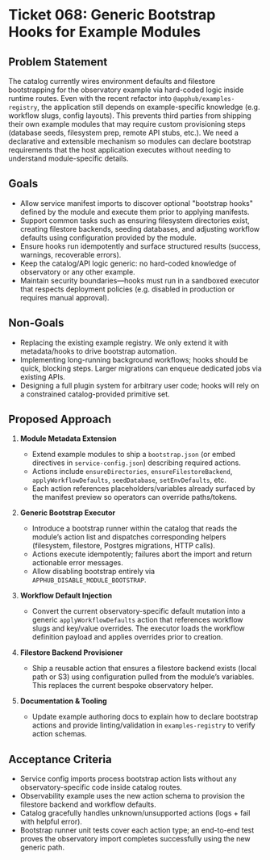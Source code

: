 # Ticket 068: Generic Bootstrap Hooks for Example Modules

## Problem Statement
The catalog currently wires environment defaults and filestore bootstrapping for
the observatory example via hard-coded logic inside runtime routes. Even with
the recent refactor into `@apphub/examples-registry`, the application still
depends on example-specific knowledge (e.g. workflow slugs, config layouts).
This prevents third parties from shipping their own example modules that may
require custom provisioning steps (database seeds, filesystem prep, remote API
stubs, etc.). We need a declarative and extensible mechanism so modules can
declare bootstrap requirements that the host application executes without
needing to understand module-specific details.

## Goals
- Allow service manifest imports to discover optional "bootstrap hooks" defined
  by the module and execute them prior to applying manifests.
- Support common tasks such as ensuring filesystem directories exist, creating
  filestore backends, seeding databases, and adjusting workflow defaults using
  configuration provided by the module.
- Ensure hooks run idempotently and surface structured results (success,
  warnings, recoverable errors).
- Keep the catalog/API logic generic: no hard-coded knowledge of observatory or
  any other example.
- Maintain security boundaries—hooks must run in a sandboxed executor that
  respects deployment policies (e.g. disabled in production or requires manual
  approval).

## Non-Goals
- Replacing the existing example registry. We only extend it with metadata/hooks
  to drive bootstrap automation.
- Implementing long-running background workflows; hooks should be quick,
  blocking steps. Larger migrations can enqueue dedicated jobs via existing
  APIs.
- Designing a full plugin system for arbitrary user code; hooks will rely on a
  constrained catalog-provided primitive set.

## Proposed Approach
1. **Module Metadata Extension**
   - Extend example modules to ship a `bootstrap.json` (or embed directives in
     `service-config.json`) describing required actions.
   - Actions include `ensureDirectories`, `ensureFilestoreBackend`,
     `applyWorkflowDefaults`, `seedDatabase`, `setEnvDefaults`, etc.
   - Each action references placeholders/variables already surfaced by the
     manifest preview so operators can override paths/tokens.

2. **Generic Bootstrap Executor**
   - Introduce a bootstrap runner within the catalog that reads the module’s
     action list and dispatches corresponding helpers (filesystem, filestore,
     Postgres migrations, HTTP calls).
   - Actions execute idempotently; failures abort the import and return
     actionable error messages.
   - Allow disabling bootstrap entirely via `APPHUB_DISABLE_MODULE_BOOTSTRAP`.

3. **Workflow Default Injection**
   - Convert the current observatory-specific default mutation into a generic
     `applyWorkflowDefaults` action that references workflow slugs and key/value
     overrides. The executor loads the workflow definition payload and applies
     overrides prior to creation.

4. **Filestore Backend Provisioner**
   - Ship a reusable action that ensures a filestore backend exists (local path
     or S3) using configuration pulled from the module’s variables. This
     replaces the current bespoke observatory helper.

5. **Documentation & Tooling**
   - Update example authoring docs to explain how to declare bootstrap actions
     and provide linting/validation in `examples-registry` to verify action
     schemas.

## Acceptance Criteria
- Service config imports process bootstrap action lists without any
  observatory-specific code inside catalog routes.
- Observability example uses the new action schema to provision the filestore
  backend and workflow defaults.
- Catalog gracefully handles unknown/unsupported actions (logs + fail with
  helpful error).
- Bootstrap runner unit tests cover each action type; an end-to-end test proves
  the observatory import completes successfully using the new generic path.

